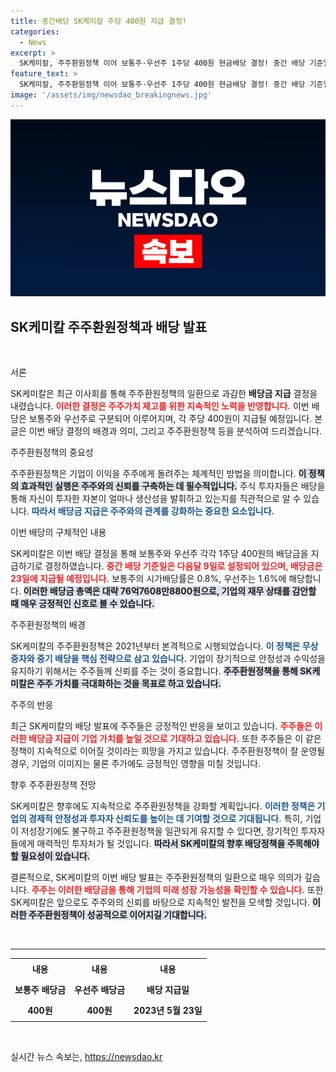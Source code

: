 ```yaml
---
title: 중간배당 SK케미칼 주당 400원 지급 결정!
categories:
  - News
excerpt: >
  SK케미칼, 주주환원정책 이어 보통주·우선주 1주당 400원 현금배당 결정! 중간 배당 기준일은 다음달 9일, 지급일은 23일. 안정적인 배당으로 주주가치 제고에 박차를 가한다. 클릭해 더 알아보세요!
feature_text: >
  SK케미칼, 주주환원정책 이어 보통주·우선주 1주당 400원 현금배당 결정! 중간 배당 기준일은 다음달 9일, 지급일은 23일. 안정적인 배당으로 주주가치 제고에 박차를 가한다. 클릭해 더 알아보세요!
image: '/assets/img/newsdao_breakingnews.jpg'
---
```


<p><img src="/assets/img/newsdao_breakingnews.jpg" alt="implanttips 속보" /></p>

<h2 data-ke-size="size26">SK케미칼 주주환원정책과 배당 발표</h2>

<p data-ke-size="size16">&nbsp;</p>

<p>서론</p>

<p>SK케미칼은 최근 이사회를 통해 주주환원정책의 일환으로 과감한 <b>배당금 지급</b> 결정을 내렸습니다. <b><span style="color: #ee2323;">이러한 결정은 주주가치 제고를 위한 지속적인 노력을 반영합니다.</span></b> 이번 배당은 보통주와 우선주로 구분되어 이루어지며, 각 주당 400원이 지급될 예정입니다. 본 글은 이번 배당 결정의 배경과 의미, 그리고 주주환원정책 등을 분석하여 드리겠습니다.</p>

<p>주주환원정책의 중요성</p>

<p>주주환원정책은 기업이 이익을 주주에게 돌려주는 체계적인 방법을 의미합니다. <b><span style="background-color: #21538527;">이 정책의 효과적인 실행은 주주와의 신뢰를 구축하는 데 필수적입니다.</span></b> 주식 투자자들은 배당을 통해 자신이 투자한 자본이 얼마나 생산성을 발휘하고 있는지를 직관적으로 알 수 있습니다. <b><span style="color: #1a5490;">따라서 배당금 지급은 주주와의 관계를 강화하는 중요한 요소입니다.</span></b></p>

<p>이번 배당의 구체적인 내용</p>

<p>SK케미칼은 이번 배당 결정을 통해 보통주와 우선주 각각 1주당 400원의 배당금을 지급하기로 결정하였습니다. <b><span style="color: #ee2323;">중간 배당 기준일은 다음달 9일로 설정되어 있으며, 배당금은 23일에 지급될 예정입니다.</span></b> 보통주의 시가배당률은 0.8%, 우선주는 1.6%에 해당합니다. <b><span style="background-color: #21538527;">이러한 배당금 총액은 대략 76억7608만8800원으로, 기업의 재무 상태를 감안할 때 매우 긍정적인 신호로 볼 수 있습니다.</span></b></p>

<p>주주환원정책의 배경</p>

<p>SK케미칼의 주주환원정책은 2021년부터 본격적으로 시행되었습니다. <b><span style="color: #1a5490;">이 정책은 무상증자와 중기 배당을 핵심 전략으로 삼고 있습니다.</span></b> 기업이 장기적으로 안정성과 수익성을 유지하기 위해서는 주주들께 신뢰를 주는 것이 중요합니다. <b><span style="background-color: #21538527;">주주환원정책을 통해 SK케미칼은 주주 가치를 극대화하는 것을 목표로 하고 있습니다.</span></b></p>

<p>주주의 반응</p>

<p>최근 SK케미칼의 배당 발표에 주주들은 긍정적인 반응을 보이고 있습니다. <b><span style="color: #ee2323;">주주들은 이러한 배당금 지급이 기업 가치를 높일 것으로 기대하고 있습니다.</span></b> 또한 주주들은 이 같은 정책이 지속적으로 이어질 것이라는 희망을 가지고 있습니다. 주주환원정책이 잘 운영될 경우, 기업의 이미지는 물론 주가에도 긍정적인 영향을 미칠 것입니다.</p>

<p>향후 주주환원정책 전망</p>

<p>SK케미칼은 향후에도 지속적으로 주주환원정책을 강화할 계획입니다. <b><span style="color: #1a5490;">이러한 정책은 기업의 경제적 안정성과 투자자 신뢰도를 높이는 데 기여할 것으로 기대됩니다.</span></b> 특히, 기업이 저성장기에도 불구하고 주주환원정책을 일관되게 유지할 수 있다면, 장기적인 투자자들에게 매력적인 투자처가 될 것입니다. <b><span style="background-color: #21538527;">따라서 SK케미칼의 향후 배당정책을 주목해야 할 필요성이 있습니다.</span></b></p>

<p>결론적으로, SK케미칼의 이번 배당 발표는 주주환원정책의 일환으로 매우 의의가 깊습니다. <b><span style="color: #ee2323;">주주는 이러한 배당금을 통해 기업의 미래 성장 가능성을 확인할 수 있습니다.</span></b> 또한 SK케미칼은 앞으로도 주주와의 신뢰를 바탕으로 지속적인 발전을 모색할 것입니다. <b><span style="background-color: #21538527;">이러한 주주환원정책이 성공적으로 이어지길 기대합니다.</span></b></p>

<p data-ke-size="size16">&nbsp;</p>

<hr />

<table style="width: 100%; border-collapse: collapse;">
    <tr>
        <td style="text-align: center; height: 28px;"><b>내용</b></td>
        <td style="text-align: center; height: 28px;"><b>내용</b></td>
        <td style="text-align: center; height: 28px;"><b>내용</b></td>
    </tr>
    <tr>
        <td style="text-align: center; height: 28px;"><b>보통주 배당금</b></td>
        <td style="text-align: center; height: 28px;"><b>우선주 배당금</b></td>
        <td style="text-align: center; height: 28px;"><b>배당 지급일</b></td>
    </tr>
    <tr>
        <td style="text-align: center; height: 28px;"><b>400원</b></td>
        <td style="text-align: center; height: 28px;"><b>400원</b></td>
        <td style="text-align: center; height: 28px;"><b>2023년 5월 23일</b></td>
    </tr>
</table>

<p data-ke-size="size16">&nbsp;</p>
실시간 뉴스 속보는, <a href="https://newsdao.kr" rel="dofollow">https://newsdao.kr</a>


